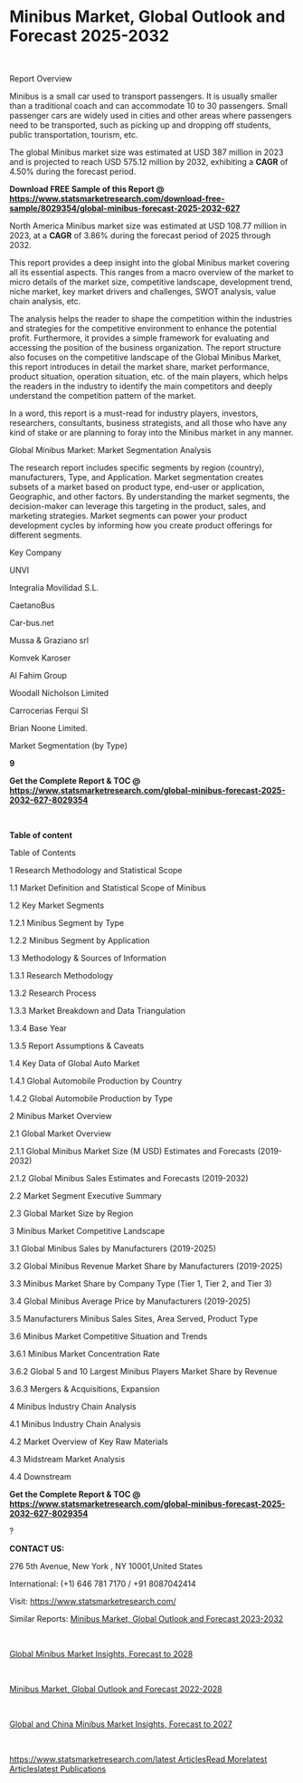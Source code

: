 <h1>Minibus Market, Global Outlook and Forecast 2025-2032</h1><br/><p>Report Overview</p>
 
 
 
 <p>Minibus is a small car used to transport passengers. It is usually smaller than a traditional coach and can accommodate 10 to 30 passengers. Small passenger cars are widely used in cities and other areas where passengers need to be transported, such as picking up and dropping off students, public transportation, tourism, etc.</p>
 
 
 
 <p>The global Minibus market size was estimated at USD 387 million in 2023 and is projected to reach USD 575.12 million by 2032, exhibiting a <strong>CAGR</strong> of 4.50% during the forecast period.</p>
 
 
 
 <p><strong>Download FREE Sample of this Report @ <a href="https://www.statsmarketresearch.com/download-free-sample/8029354/global-minibus-forecast-2025-2032-627">https://www.statsmarketresearch.com/download-free-sample/8029354/global-minibus-forecast-2025-2032-627</a></strong></p>
 
 
 
 <p>North America Minibus market size was estimated at USD 108.77 million in 2023, at a <strong>CAGR</strong> of 3.86% during the forecast period of 2025 through 2032.</p>
 
 
 
 <p>This report provides a deep insight into the global Minibus market covering all its essential aspects. This ranges from a macro overview of the market to micro details of the market size, competitive landscape, development trend, niche market, key market drivers and challenges, SWOT analysis, value chain analysis, etc.</p>
 
 
 
 <p>The analysis helps the reader to shape the competition within the industries and strategies for the competitive environment to enhance the potential profit. Furthermore, it provides a simple framework for evaluating and accessing the position of the business organization. The report structure also focuses on the competitive landscape of the Global Minibus Market, this report introduces in detail the market share, market performance, product situation, operation situation, etc. of the main players, which helps the readers in the industry to identify the main competitors and deeply understand the competition pattern of the market.</p>
 
 
 
 <p>In a word, this report is a must-read for industry players, investors, researchers, consultants, business strategists, and all those who have any kind of stake or are planning to foray into the Minibus market in any manner.</p>
 
 
 
 <p>Global Minibus Market: Market Segmentation Analysis</p>
 
 
 
 <p>The research report includes specific segments by region (country), manufacturers, Type, and Application. Market segmentation creates subsets of a market based on product type, end-user or application, Geographic, and other factors. By understanding the market segments, the decision-maker can leverage this targeting in the product, sales, and marketing strategies. Market segments can power your product development cycles by informing how you create product offerings for different segments.</p>
 
 
 
 <p>Key Company</p>
 
 
 
 <p>UNVI</p>
 
 
 
 <p>Integralia Movilidad S.L.</p>
 
 
 
 <p>CaetanoBus</p>
 
 
 
 <p>Car-bus.net</p>
 
 
 
 <p>Mussa & Graziano srl</p>
 
 
 
 <p>Komvek Karoser</p>
 
 
 
 <p>Al Fahim Group</p>
 
 
 
 <p>Woodall Nicholson Limited</p>
 
 
 
 <p>Carrocerias Ferqui Sl</p>
 
 
 
 <p>Brian Noone Limited.</p>
 
 
 
 <p>Market Segmentation (by Type)</p>
 
 
 
 <p><strong>9</strong></p>
 
 
 
 <div><b>Get the Complete Report & TOC @ <a href="https://www.statsmarketresearch.com/global-minibus-forecast-2025-2032-627-8029354">https://www.statsmarketresearch.com/global-minibus-forecast-2025-2032-627-8029354</a></b></div>
 
 
 
 <p><br />
 
 <b>Table of content</b></p>
 
 
 
 <p>Table of Contents<br />
 
 1 Research Methodology and Statistical Scope<br />
 
 1.1 Market Definition and Statistical Scope of Minibus<br />
 
 1.2 Key Market Segments<br />
 
 1.2.1 Minibus Segment by Type<br />
 
 1.2.2 Minibus Segment by Application<br />
 
 1.3 Methodology & Sources of Information<br />
 
 1.3.1 Research Methodology<br />
 
 1.3.2 Research Process<br />
 
 1.3.3 Market Breakdown and Data Triangulation<br />
 
 1.3.4 Base Year<br />
 
 1.3.5 Report Assumptions & Caveats<br />
 
 1.4 Key Data of Global Auto Market<br />
 
 1.4.1 Global Automobile Production by Country<br />
 
 1.4.2 Global Automobile Production by Type<br />
 
 2 Minibus Market Overview<br />
 
 2.1 Global Market Overview<br />
 
 2.1.1 Global Minibus Market Size (M USD) Estimates and Forecasts (2019-2032)<br />
 
 2.1.2 Global Minibus Sales Estimates and Forecasts (2019-2032)<br />
 
 2.2 Market Segment Executive Summary<br />
 
 2.3 Global Market Size by Region<br />
 
 3 Minibus Market Competitive Landscape<br />
 
 3.1 Global Minibus Sales by Manufacturers (2019-2025)<br />
 
 3.2 Global Minibus Revenue Market Share by Manufacturers (2019-2025)<br />
 
 3.3 Minibus Market Share by Company Type (Tier 1, Tier 2, and Tier 3)<br />
 
 3.4 Global Minibus Average Price by Manufacturers (2019-2025)<br />
 
 3.5 Manufacturers Minibus Sales Sites, Area Served, Product Type<br />
 
 3.6 Minibus Market Competitive Situation and Trends<br />
 
 3.6.1 Minibus Market Concentration Rate<br />
 
 3.6.2 Global 5 and 10 Largest Minibus Players Market Share by Revenue<br />
 
 3.6.3 Mergers & Acquisitions, Expansion<br />
 
 4 Minibus Industry Chain Analysis<br />
 
 4.1 Minibus Industry Chain Analysis<br />
 
 4.2 Market Overview of Key Raw Materials<br />
 
 4.3 Midstream Market Analysis<br />
 
 4.4 Downstream</p>
 
 
 
 <div><b>Get the Complete Report & TOC @ <a href="https://www.statsmarketresearch.com/global-minibus-forecast-2025-2032-627-8029354">https://www.statsmarketresearch.com/global-minibus-forecast-2025-2032-627-8029354</a></b></div>
 
 
 
 <p>? </p>
 
 
 
 <p><b>CONTACT US:</b><br />
 
 276 5th Avenue, New York , NY 10001,United States<br />
 
 International: (+1) 646 781 7170 / +91 8087042414<br />
 
 Visit: <a href="https://www.statsmarketresearch.com/">https://www.statsmarketresearch.com/</a><br />
 
 Similar Reports: <a href="https://www.statsmarketresearch.com/global-minibus-forecast-2025-2032-627-8029354">Minibus Market, Global Outlook and Forecast 2023-2032</a><br />
 
 <br />
 
 <a href="https://www.statsmarketresearch.com/global-minibus-forecast-2025-2032-627-8029354">Global Minibus Market Insights, Forecast to 2028</a><br />
 
 <br />
 
 <a href="https://www.statsmarketresearch.com/global-minibus-forecast-2025-2032-627-8029354">Minibus Market, Global Outlook and Forecast 2022-2028</a><br />
 
 <br />
 
 <a href="https://www.statsmarketresearch.com/global-minibus-forecast-2025-2032-627-8029354">Global and China Minibus Market Insights, Forecast to 2027</a><br />
 
 <br />
 
 <a href="https://gyeongbokgung.com">https://www.statsmarketresearch.com/</a><a href="https://hallyeomaritime.com">latest Articles</a><a href="https://jingwansa.com">Read More</a><a href="https://nguoiviet.jp/">latest Articles</a><a href="https://www.intelmarketresearch.com/">latest Publications</a></p>